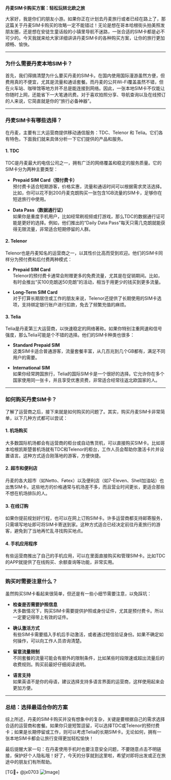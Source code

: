 **丹麦SIM卡购买方案：轻松玩转北欧之旅**

大家好，我是你们的朋友小游。如果你正在计划去丹麦旅行或者已经在路上了，那这篇关于丹麦SIM卡购买的攻略一定不能错过！无论是想在哥本哈根街头拍美照发朋友圈，还是想在安徒生童话般的小镇里导航不迷路，一张合适的SIM卡都是必不可少的。今天我就来给大家详细讲讲丹麦SIM卡的各种购买方案，让你的旅行更加顺畅、愉快。

---

### **为什么需要丹麦本地SIM卡？**

首先，我们得搞清楚为什么要买丹麦的SIM卡。在国内使用国际漫游虽然方便，但费用真的不便宜，尤其是流量和通话套餐。而丹麦的公共Wi-Fi覆盖虽然不错，但在火车站、咖啡馆等地方并不总是能连接到网络。因此，一张本地SIM卡不仅能让你随时上网，还能省下一大笔通讯费。对于喜欢拍照分享、导航查询以及在线预订的人来说，它简直就是你的“旅行必备神器”。

---

### **丹麦SIM卡有哪些选择？**

在丹麦，主要有三大运营商提供移动通信服务：TDC、Telenor 和 Telia。它们各有特色，下面我们就来具体分析一下它们提供的产品和服务。

#### **1. TDC**
TDC是丹麦最大的电信公司之一，拥有广泛的网络覆盖和稳定的服务质量。它的SIM卡分为两种主要类型：
- **Prepaid SIM Card（预付费卡）**  
  预付费卡适合短期游客，价格实惠，流量和通话时间可以根据需求灵活选择。比如，你可以花不到200丹麦克朗购买一张包含1GB流量的SIM卡，足够你在短途旅行中使用。
  
- **Data Pass（数据通行证）**  
  如果你是重度手机用户，比如经常刷视频或打游戏，那么TDC的数据通行证可能是更好的选择。例如，他们推出的“Daily Data Pass”每天只需几克朗就能获得无限流量，非常适合短期停留的人群。

#### **2. Telenor**
Telenor也是丹麦知名的运营商之一，以其性价比高而受到欢迎。他们的SIM卡同样分为预付费和后付费两种模式：
- **Prepaid SIM Card**  
  Telenor的预付费卡通常会附赠更多的免费流量，尤其是在促销期间。比如，有时会推出“买100克朗送50克朗”的活动，相当于用更少的钱买到更多流量。
  
- **Long-Term SIM Card**  
  对于打算长期居住或工作的朋友来说，Telenor还提供了长期使用的SIM卡选项，支持绑定银行账户进行扣款，免去了频繁充值的麻烦。

#### **3. Telia**
Telia是丹麦第三大运营商，以快速稳定的网络著称。如果你特别注重网速和信号强度，那么Telia可能是个不错的选择。他们的SIM卡种类也很多：
- **Standard Prepaid SIM**  
  这类SIM卡适合普通游客，流量套餐丰富，从几百兆到几个GB都有，满足不同用户的需要。
  
- **International SIM**  
  如果你经常跨国旅行，Telia的国际SIM卡是一个很好的选择。它允许你在多个国家使用同一张卡，并且享受优惠资费，非常适合经常往返北欧国家的人。

---

### **如何购买丹麦SIM卡？**

了解了运营商之后，接下来就是如何购买的问题了。其实，购买丹麦SIM卡非常简单，以下几种方式都可以尝试：

#### **1. 机场购买**
大多数国际机场都会有运营商的柜台或自动售货机，可以直接购买SIM卡。比如哥本哈根凯斯楚普机场就有TDC和Telenor的柜台，工作人员会帮助你激活卡片并设置语言。这种方式适合刚落地的游客，方便快捷。

#### **2. 超市和便利店**
丹麦的各大超市（如Netto、Føtex）以及便利店（如7-Eleven、Shell加油站）也出售SIM卡。这些地方的价格通常与机场差不多，而且营业时间更长，更适合那些不想在机场排队的人。

#### **3. 在线订购**
如果你提前规划好行程，也可以在网上订购SIM卡。许多运营商都支持邮寄服务，只需填写地址即可将SIM卡寄送到家。这种方式适合已经决定前往丹麦旅行的游客，避免到了当地再忙乱寻找购买地点。

#### **4. 手机应用程序**
有些运营商推出了自己的手机应用，可以在里面直接购买和管理SIM卡。比如TDC的APP就提供了在线购买、余额查询等功能，非常实用。

---

### **购买时需要注意什么？**

虽然购买SIM卡看起来很简单，但还是有一些小细节需要注意，以免踩坑：
- **检查是否需要护照信息**  
  大多数情况下，购买SIM卡需要提供护照或身份证件，尤其是预付费卡。所以一定要记得带上有效的证件。
  
- **确认激活方式**  
  有些SIM卡需要插入手机后手动激活，或者通过短信验证身份。如果不确定如何操作，可以向工作人员咨询清楚。
  
- **留意流量限制**  
  不同套餐的流量可能会有额外的限制条件，比如某些时段限速或超出流量后的收费规则。购买前最好仔细阅读说明。

- **语言支持**  
  如果英语不是你的母语，建议选择支持多语言界面的运营商，这样使用起来会更加方便。

---

### **总结：选择最适合你的方案**

综上所述，丹麦的SIM卡购买并没有想象中的复杂，关键是要根据自己的需求选择合适的运营商和套餐。如果你只是短暂逗留，可以选择TDC或Telenor的预付费卡；如果是长期停留或工作，则可以考虑Telia的长期SIM卡。无论如何，拥有一张本地SIM卡都会让旅行变得更加轻松愉快！

最后提醒大家一句：在丹麦使用手机时也要注意安全问题，不要随意点击不明链接，保护好个人隐私哦！好了，今天的分享就到这里啦，希望对即将出发或正在旅途中的朋友们有所帮助。

[TG💪+ @jx0703 ![Image](https://github.com/user-attachments/assets/dbca1d08-cadb-493c-b0ec-ad6f7a83f270)]